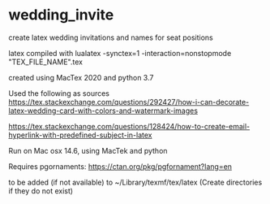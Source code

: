 # wedding_invite
create latex wedding invitations and names for seat positions

latex compiled with 
lualatex -synctex=1 -interaction=nonstopmode "TEX_FILE_NAME".tex

created using MacTex 2020 and python 3.7

Used the following as sources
https://tex.stackexchange.com/questions/292427/how-i-can-decorate-latex-wedding-card-with-colors-and-watermark-images

https://tex.stackexchange.com/questions/128424/how-to-create-email-hyperlink-with-predefined-subject-in-latex

Run on Mac osx 14.6, using MacTek and python

Requires pgornaments:
https://ctan.org/pkg/pgfornament?lang=en

to be added (if not available) to ~/Library/texmf/tex/latex 
(Create directories if they do not exist)



